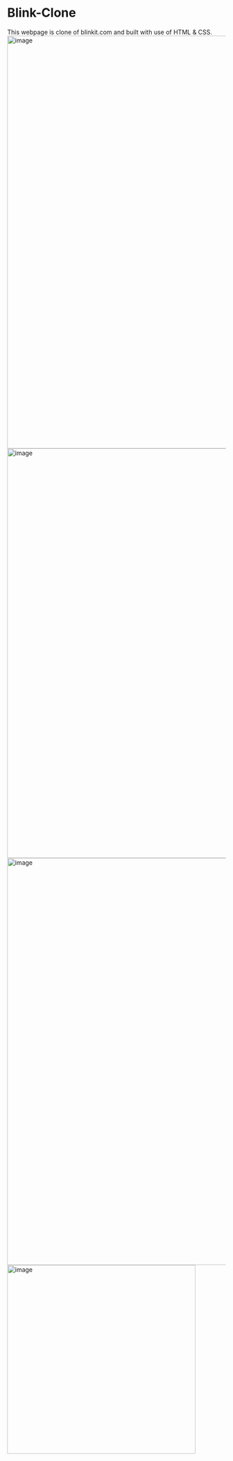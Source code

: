 # Blink-Clone
This webpage is clone of blinkit.com and built with use of HTML &amp; CSS.
<img width="949" alt="image" src="https://github.com/NehaChandra22/Blink-Clone/assets/106490240/97e89cbf-7972-45fb-9fde-140814803fd3">
<img width="942" alt="image" src="https://github.com/NehaChandra22/Blink-Clone/assets/106490240/23812c1c-6d1a-4ffd-9d42-e639041931a2">
<img width="936" alt="image" src="https://github.com/NehaChandra22/Blink-Clone/assets/106490240/d7d9a925-feb2-48e0-b47e-2773102c7566">
<img width="434" alt="image" src="https://github.com/NehaChandra22/Blink-Clone/assets/106490240/43f73880-e6c4-4c95-9dce-00aabc0834f3">






